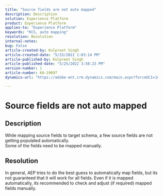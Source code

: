 ```yaml
---
title: "Source fields are not auto mapped"
description: Description
solution: Experience Platform
product: Experience Platform
applies-to: "Experience Platform"
keywords: "KCS, auto mapping"
resolution: Resolution
internal-notes: 
bug: False
article-created-by: Kulpreet Singh
article-created-date: "5/25/2022 1:03:14 PM"
article-published-by: Kulpreet Singh
article-published-date: "5/25/2022 3:58:23 PM"
version-number: 1
article-number: KA-19697
dynamics-url: "https://adobe-ent.crm.dynamics.com/main.aspx?forceUCI=1&pagetype=entityrecord&etn=knowledgearticle&id=c91c2f02-2bdc-ec11-a7b6-0022480b05aa"

---
```

# Source fields are not auto mapped

## Description

While mapping source fields to target schema, a few source fields are not getting populated automatically.
<br>Some of the fields need to be mapped manually.

## Resolution


In general, AEP tries to do the best guess to automatically map fields, but its not guaranteed that it will work for all fields. Even if it is mapped automatically, its recommended to check and adjust (if required) mapped fields manually.
